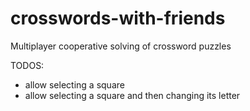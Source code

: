 # crosswords-with-friends
Multiplayer cooperative solving of crossword puzzles


TODOS:

- allow selecting a square
- allow selecting a square and then changing its letter

